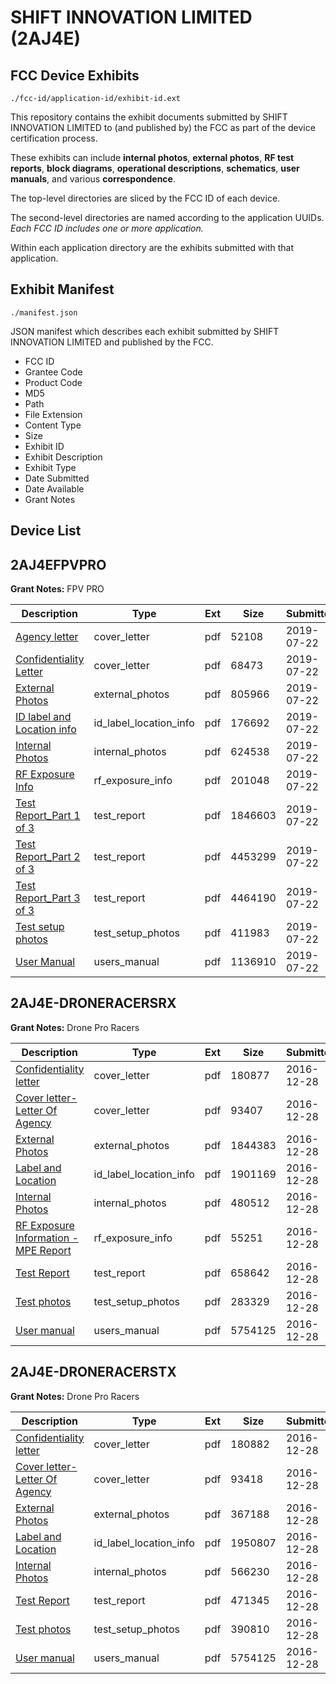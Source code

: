 # SHIFT INNOVATION LIMITED (2AJ4E)
## FCC Device Exhibits

```
./fcc-id/application-id/exhibit-id.ext
```

This repository contains the exhibit documents submitted by SHIFT INNOVATION LIMITED to (and published by) the FCC as part of the device certification process.

These exhibits can include **internal photos**, **external photos**, **RF test reports**, **block diagrams**, **operational descriptions**, **schematics**, **user manuals**, and various **correspondence**.

The top-level directories are sliced by the FCC ID of each device.

The second-level directories are named according to the application UUIDs. *Each FCC ID includes one or more application.*

Within each application directory are the exhibits submitted with that application. 

## Exhibit Manifest

```
./manifest.json
```

JSON manifest which describes each exhibit submitted by SHIFT INNOVATION LIMITED and published by the FCC.

- FCC ID
- Grantee Code
- Product Code
- MD5
- Path
- File Extension
- Content Type
- Size
- Exhibit ID
- Exhibit Description
- Exhibit Type
- Date Submitted
- Date Available
- Grant Notes

## Device List
## 2AJ4EFPVPRO
**Grant Notes:** FPV PRO

| Description | Type | Ext | Size | Submitted | Available |
| ----------- | ---- | --- | ---- | --------- | --------- |
| [Agency letter](2AJ4EFPVPRO/2c71b6a657ba185bd6d103672096e1ac/4365459.pdf) | cover_letter | pdf | 52108 | 2019-07-22 | 2019-07-22 |
| [Confidentiality Letter](2AJ4EFPVPRO/2c71b6a657ba185bd6d103672096e1ac/4365460.pdf) | cover_letter | pdf | 68473 | 2019-07-22 | 2019-07-22 |
| [External Photos](2AJ4EFPVPRO/2c71b6a657ba185bd6d103672096e1ac/4365465.pdf) | external_photos | pdf | 805966 | 2019-07-22 | 2020-01-19 |
| [ID label and Location info](2AJ4EFPVPRO/2c71b6a657ba185bd6d103672096e1ac/4365469.pdf) | id_label_location_info | pdf | 176692 | 2019-07-22 | 2019-07-22 |
| [Internal Photos](2AJ4EFPVPRO/2c71b6a657ba185bd6d103672096e1ac/4365466.pdf) | internal_photos | pdf | 624538 | 2019-07-22 | 2020-01-19 |
| [RF Exposure Info](2AJ4EFPVPRO/2c71b6a657ba185bd6d103672096e1ac/4365470.pdf) | rf_exposure_info | pdf | 201048 | 2019-07-22 | 2019-07-22 |
| [Test Report_Part 1 of 3](2AJ4EFPVPRO/2c71b6a657ba185bd6d103672096e1ac/4365471.pdf) | test_report | pdf | 1846603 | 2019-07-22 | 2019-07-22 |
| [Test Report_Part 2 of 3](2AJ4EFPVPRO/2c71b6a657ba185bd6d103672096e1ac/4365472.pdf) | test_report | pdf | 4453299 | 2019-07-22 | 2019-07-22 |
| [Test Report_Part 3 of 3](2AJ4EFPVPRO/2c71b6a657ba185bd6d103672096e1ac/4365473.pdf) | test_report | pdf | 4464190 | 2019-07-22 | 2019-07-22 |
| [Test setup photos](2AJ4EFPVPRO/2c71b6a657ba185bd6d103672096e1ac/4365467.pdf) | test_setup_photos | pdf | 411983 | 2019-07-22 | 2020-01-19 |
| [User Manual](2AJ4EFPVPRO/2c71b6a657ba185bd6d103672096e1ac/4365468.pdf) | users_manual | pdf | 1136910 | 2019-07-22 | 2020-01-19 |
## 2AJ4E-DRONERACERSRX
**Grant Notes:** Drone Pro Racers

| Description | Type | Ext | Size | Submitted | Available |
| ----------- | ---- | --- | ---- | --------- | --------- |
| [Confidentiality letter](2AJ4E-DRONERACERSRX/c509c23c77d391a8794953e59ead8a82/3241754.pdf) | cover_letter | pdf | 180877 | 2016-12-28 | 2016-12-28 |
| [Cover letter-Letter Of Agency](2AJ4E-DRONERACERSRX/c509c23c77d391a8794953e59ead8a82/3241755.pdf) | cover_letter | pdf | 93407 | 2016-12-28 | 2016-12-28 |
| [External Photos](2AJ4E-DRONERACERSRX/c509c23c77d391a8794953e59ead8a82/3241756.pdf) | external_photos | pdf | 1844383 | 2016-12-28 | 2016-12-28 |
| [Label and Location](2AJ4E-DRONERACERSRX/c509c23c77d391a8794953e59ead8a82/3241758.pdf) | id_label_location_info | pdf | 1901169 | 2016-12-28 | 2016-12-28 |
| [Internal Photos](2AJ4E-DRONERACERSRX/c509c23c77d391a8794953e59ead8a82/3241765.pdf) | internal_photos | pdf | 480512 | 2016-12-28 | 2016-12-28 |
| [RF Exposure Information - MPE Report](2AJ4E-DRONERACERSRX/c509c23c77d391a8794953e59ead8a82/3241759.pdf) | rf_exposure_info | pdf | 55251 | 2016-12-28 | 2016-12-28 |
| [Test Report](2AJ4E-DRONERACERSRX/c509c23c77d391a8794953e59ead8a82/3241763.pdf) | test_report | pdf | 658642 | 2016-12-28 | 2016-12-28 |
| [Test photos](2AJ4E-DRONERACERSRX/c509c23c77d391a8794953e59ead8a82/3241762.pdf) | test_setup_photos | pdf | 283329 | 2016-12-28 | 2016-12-28 |
| [User manual](2AJ4E-DRONERACERSRX/c509c23c77d391a8794953e59ead8a82/3241738.pdf) | users_manual | pdf | 5754125 | 2016-12-28 | 2016-12-28 |
## 2AJ4E-DRONERACERSTX
**Grant Notes:** Drone Pro Racers

| Description | Type | Ext | Size | Submitted | Available |
| ----------- | ---- | --- | ---- | --------- | --------- |
| [Confidentiality letter](2AJ4E-DRONERACERSTX/1b6e4e09ff113e9edaf9135fb7bd36c1/3241729.pdf) | cover_letter | pdf | 180882 | 2016-12-28 | 2016-12-28 |
| [Cover letter-Letter Of Agency](2AJ4E-DRONERACERSTX/1b6e4e09ff113e9edaf9135fb7bd36c1/3241730.pdf) | cover_letter | pdf | 93418 | 2016-12-28 | 2016-12-28 |
| [External Photos](2AJ4E-DRONERACERSTX/1b6e4e09ff113e9edaf9135fb7bd36c1/3241731.pdf) | external_photos | pdf | 367188 | 2016-12-28 | 2016-12-28 |
| [Label and Location](2AJ4E-DRONERACERSTX/1b6e4e09ff113e9edaf9135fb7bd36c1/3241733.pdf) | id_label_location_info | pdf | 1950807 | 2016-12-28 | 2016-12-28 |
| [Internal Photos](2AJ4E-DRONERACERSTX/1b6e4e09ff113e9edaf9135fb7bd36c1/3241732.pdf) | internal_photos | pdf | 566230 | 2016-12-28 | 2016-12-28 |
| [Test Report](2AJ4E-DRONERACERSTX/1b6e4e09ff113e9edaf9135fb7bd36c1/3241737.pdf) | test_report | pdf | 471345 | 2016-12-28 | 2016-12-28 |
| [Test photos](2AJ4E-DRONERACERSTX/1b6e4e09ff113e9edaf9135fb7bd36c1/3241736.pdf) | test_setup_photos | pdf | 390810 | 2016-12-28 | 2016-12-28 |
| [User manual](2AJ4E-DRONERACERSTX/1b6e4e09ff113e9edaf9135fb7bd36c1/3241738.pdf) | users_manual | pdf | 5754125 | 2016-12-28 | 2016-12-28 |
